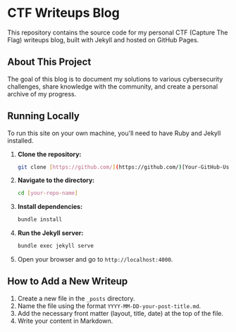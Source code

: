 # CTF Writeups Blog

This repository contains the source code for my personal CTF (Capture The Flag) writeups blog, built with Jekyll and hosted on GitHub Pages.

## About This Project

The goal of this blog is to document my solutions to various cybersecurity challenges, share knowledge with the community, and create a personal archive of my progress.

## Running Locally

To run this site on your own machine, you'll need to have Ruby and Jekyll installed.

1.  **Clone the repository:**
    ```bash
    git clone [https://github.com/](https://github.com/)[Your-GitHub-Username]/[your-repo-name].git
    ```

2.  **Navigate to the directory:**
    ```bash
    cd [your-repo-name]
    ```

3.  **Install dependencies:**
    ```bash
    bundle install
    ```

4.  **Run the Jekyll server:**
    ```bash
    bundle exec jekyll serve
    ```

5.  Open your browser and go to `http://localhost:4000`.

## How to Add a New Writeup

1.  Create a new file in the `_posts` directory.
2.  Name the file using the format `YYYY-MM-DD-your-post-title.md`.
3.  Add the necessary front matter (layout, title, date) at the top of the file.
4.  Write your content in Markdown.
